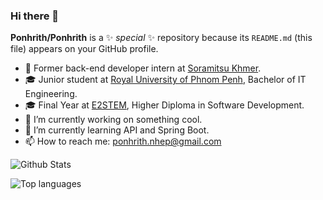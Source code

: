### Hi there 👋

**Ponhrith/Ponhrith** is a ✨ _special_ ✨ repository because its `README.md` (this file) appears on your GitHub profile.


- 🚀 Former back-end developer intern at [Soramitsu Khmer](https://www.facebook.com/profile.php?id=100057264676897).
- 🎓 Junior student at [Royal University of Phnom Penh](http://www.fe.rupp.edu.kh/#/), Bachelor of IT Engineering.
- 🎓 Final Year at [E2STEM](https://e2stem.org.kh/), Higher Diploma in Software Development.
- 🔭 I’m currently working on something cool.
- 🌱 I’m currently learning API and Spring Boot.
- 📫 How to reach me: ponhrith.nhep@gmail.com


![Github Stats](https://github-readme-stats.vercel.app/api?username=Ponhrith&count_private=true&show_icons=true&theme=radical)

![Top languages](https://github-readme-stats.vercel.app/api/top-langs/?username=PONHRITH&show_icons=true&theme=radical)

